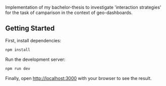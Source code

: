 Implementation of my bachelor-thesis to investigate 'interaction strategies' for the task of camparison in the context of geo-dashboards. 

## Getting Started

First, install dependencies:

```bash
npm install
```

Run the development server:

```bash
npm run dev
```

Finally, open [http://localhost:3000](http://localhost:3000) with your browser to see the result.
